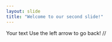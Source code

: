 ```yaml
---
layout: slide
title: "Welcome to our second slide!"
---
```

Your text
Use the left arrow to go back!
//
